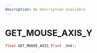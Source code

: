 ```yaml
---
description: No description available 
---
```


# GET_MOUSE_AXIS_Y

```cpp
float GET_MOUSE_AXIS_Y(int _Unk);
```